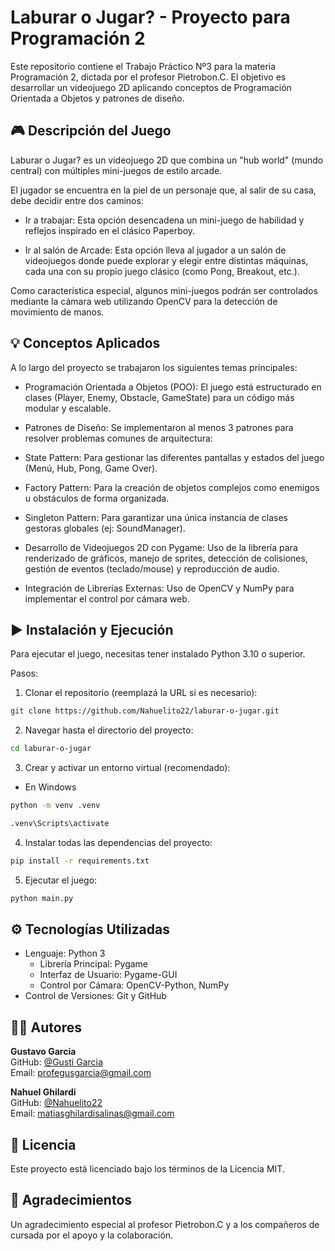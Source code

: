 # Laburar o Jugar? - Proyecto para Programación 2

Este repositorio contiene el Trabajo Práctico Nº3 para la materia Programación 2, dictada por el profesor Pietrobon.C. 
El objetivo es desarrollar un videojuego 2D aplicando conceptos de Programación Orientada a Objetos y patrones de diseño.

## 🎮 Descripción del Juego
Laburar o Jugar? es un videojuego 2D que combina un "hub world" (mundo central) con múltiples mini-juegos de estilo arcade.

El jugador se encuentra en la piel de un personaje que, al salir de su casa, debe decidir entre dos caminos:

- Ir a trabajar: Esta opción desencadena un mini-juego de habilidad y reflejos inspirado en el clásico Paperboy.

- Ir al salón de Arcade: Esta opción lleva al jugador a un salón de videojuegos donde puede explorar y elegir entre distintas máquinas, cada una con su propio juego clásico (como Pong, Breakout, etc.).

Como característica especial, algunos mini-juegos podrán ser controlados mediante la cámara web utilizando OpenCV para la detección de movimiento de manos.

## 💡 Conceptos Aplicados
A lo largo del proyecto se trabajaron los siguientes temas principales:

- Programación Orientada a Objetos (POO): El juego está estructurado en clases (Player, Enemy, Obstacle, GameState) para un código más modular y escalable.

- Patrones de Diseño: Se implementaron al menos 3 patrones para resolver problemas comunes de arquitectura:

- State Pattern: Para gestionar las diferentes pantallas y estados del juego (Menú, Hub, Pong, Game Over).

- Factory Pattern: Para la creación de objetos complejos como enemigos u obstáculos de forma organizada.

- Singleton Pattern: Para garantizar una única instancia de clases gestoras globales (ej: SoundManager).

- Desarrollo de Videojuegos 2D con Pygame: Uso de la librería para renderizado de gráficos, manejo de sprites, detección de colisiones, gestión de eventos (teclado/mouse) y reproducción de audio.

- Integración de Librerías Externas: Uso de OpenCV y NumPy para implementar el control por cámara web.

## ▶️ Instalación y Ejecución
Para ejecutar el juego, necesitas tener instalado Python 3.10 o superior.

Pasos:

1. Clonar el repositorio (reemplazá la URL si es necesario):

```bash
git clone https://github.com/Nahuelito22/laburar-o-jugar.git
```

2. Navegar hasta el directorio del proyecto:
```bash
cd laburar-o-jugar
```

3. Crear y activar un entorno virtual (recomendado):


- En Windows
```bash
python -m venv .venv
```
```bash
.venv\Scripts\activate
```

4. Instalar todas las dependencias del proyecto:

```bash
pip install -r requirements.txt
```

5. Ejecutar el juego:

```bash
python main.py
```

## ⚙️ Tecnologías Utilizadas
- Lenguaje: Python 3
    - Librería Principal: Pygame
    - Interfaz de Usuario: Pygame-GUI
    - Control por Cámara: OpenCV-Python, NumPy
- Control de Versiones: Git y GitHub


## 👨‍💻 Autores
**Gustavo Garcia**  
GitHub: [@Gusti Garcia](https://github.com/GustiGarcia)  
Email: profegusgarcia@gmail.com

**Nahuel Ghilardi**  
GitHub: [@Nahuelito22](https://github.com/Nahuelito22)  
Email: matiasghilardisalinas@gmail.com

## 📄 Licencia
Este proyecto está licenciado bajo los términos de la Licencia MIT.

## 🤝 Agradecimientos
Un agradecimiento especial al profesor Pietrobon.C y a los compañeros de cursada por el apoyo y la colaboración.
